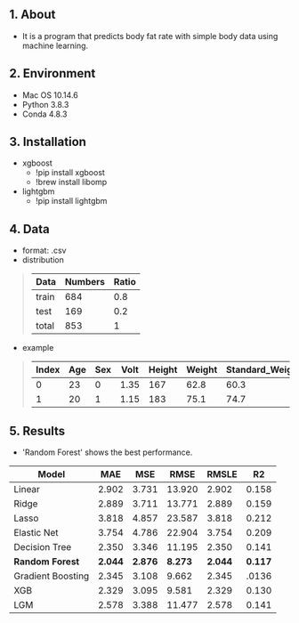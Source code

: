 ## 1. About
- It is a program that predicts body fat rate with simple body data using machine learning.

## 2. Environment
- Mac OS 10.14.6
- Python 3.8.3
- Conda 4.8.3

## 3. Installation
- xgboost<br/>
    - !pip install xgboost<br/>
    - !brew install libomp
- lightgbm<br/>
    - !pip install lightgbm

## 4. Data
- format: .csv<br/>
- distribution<br/> 
> |Data|Numbers|Ratio|
> |---|---|---|
> |train|684|0.8|
> |test|169|0.2|
> |total|853|1|

- example<br/>
> |Index|Age|Sex|Volt|Height|Weight|Standard_Weight|Body_Fat_Rate|
> |---|---|---|---|---|---|---|---|
> |0|23|0|1.35|167|62.8|60.3|31.9
> |1|20|1|1.15|183|75.1|74.7|12.6

## 5. Results
- 'Random Forest' shows the best performance.

|Model|MAE|MSE|RMSE|RMSLE|R2|
|---|---|---|---|---|---|
|Linear|2.902|3.731|13.920|2.902|0.158|
|Ridge|2.889|3.711|13.771|2.889|0.159|
|Lasso|3.818|4.857|23.587|3.818|0.212|
|Elastic Net|3.754|4.786|22.904|3.754|0.209|
|Decision Tree|2.350|3.346|11.195|2.350|0.141|
|**Random Forest**|**2.044**|**2.876**|**8.273**|**2.044**|**0.117**|
|Gradient Boosting|2.345|3.108|9.662|2.345|.0136|
|XGB|2.329|3.095|9.581|2.329|0.130|
|LGM|2.578|3.388|11.477|2.578|0.141|